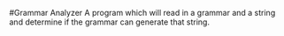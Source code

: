 #Grammar Analyzer
A program which will read in a grammar and a string and determine if the grammar can generate that string.

